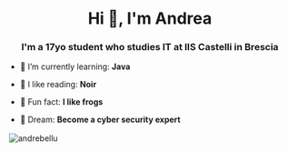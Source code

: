 <h1 align="center">Hi 👋, I'm Andrea</h1>
<h3 align="center">I'm a 17yo student who studies IT at IIS Castelli in Brescia</h3>

- 🌱 I’m currently learning: **Java**

- 📖 I like reading: **Noir**

- 🐸 Fun fact: **I like frogs**

- 💭 Dream: **Become a cyber security expert**

<p>&nbsp;<img align="center" src="https://github-readme-stats.vercel.app/api?username=andrebellu&show_icons=true&theme=dark&locale=en" alt="andrebellu" /></p>


